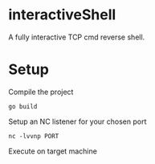 # interactiveShell
A fully interactive TCP cmd reverse shell.

# Setup

Compile the project
```
go build
```
Setup an NC listener for your chosen port
```
nc -lvvnp PORT
```
Execute on target machine
